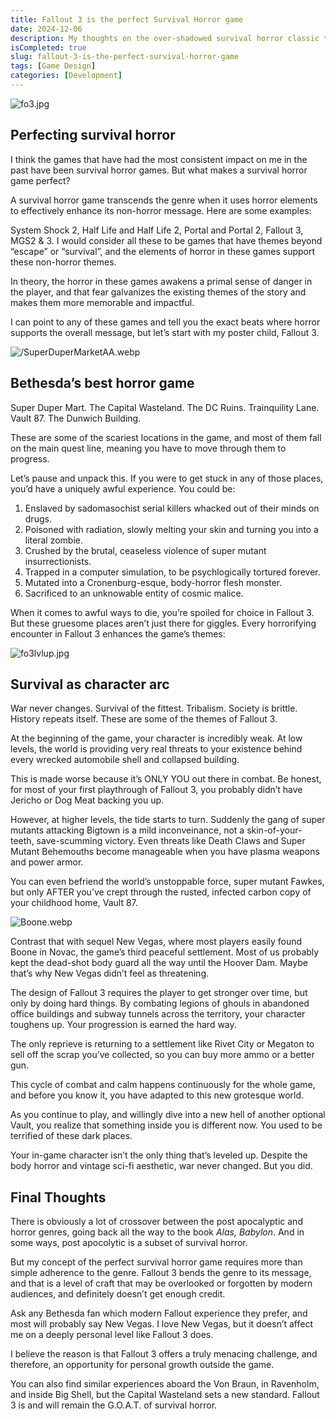```yaml
---
title: Fallout 3 is the perfect Survival Horror game
date: 2024-12-06
description: My thoughts on the over-shadowed survival horror classic that restarted a franchise..
isCompleted: true
slug: fallout-3-is-the-perfect-survival-horror-game
tags: [Game Design]
categories: [Development]
---
```


![fo3.jpg](/images/fo3.jpg)

## Perfecting survival horror

I think the games that have had the most consistent impact on me in the past have been survival horror games. But what makes a survival horror game perfect?

A survival horror game transcends the genre when it uses horror elements to effectively enhance its non-horror message. Here are some examples:

System Shock 2, Half Life and Half Life 2, Portal and Portal 2, Fallout 3, MGS2 & 3. I would consider all these to be games that have themes beyond “escape” or “survival”, and the elements of horror in these games support these non-horror themes.

In theory, the horror in these games awakens a primal sense of danger in the player, and that fear galvanizes the existing themes of the story and makes them more memorable and impactful.

I can point to any of these games and tell you the exact beats where horror supports the overall message, but let’s start with my poster child, Fallout 3.

![/SuperDuperMarketAA.webp](/images/SuperDuperMarketAA.webp)

## Bethesda’s best horror game

Super Duper Mart. The Capital Wasteland. The DC Ruins. Trainquility Lane. Vault 87. The Dunwich Building.

These are some of the scariest locations in the game, and most of them fall on the main quest line, meaning you have to move through them to progress.

Let’s pause and unpack this. If you were to get stuck in any of those places, you’d have a uniquely awful experience. You could be:

1. Enslaved by sadomasochist serial killers whacked out of their minds on drugs.
2. Poisoned with radiation, slowly melting your skin and turning you into a literal zombie.
3. Crushed by the brutal, ceaseless violence of super mutant insurrectionists.
4. Trapped in a computer simulation, to be psychlogically tortured forever.
5. Mutated into a Cronenburg-esque, body-horror flesh monster.
6. Sacrificed to an unknowable entity of cosmic malice.

When it comes to awful ways to die, you’re spoiled for choice in Fallout 3. But these gruesome places aren’t just there for giggles. Every horrorifying encounter in Fallout 3 enhances the game’s themes:

![fo3lvlup.jpg](/images/fo3lvlup.jpg)

## Survival as character arc

War never changes. Survival of the fittest. Tribalism. Society is brittle. History repeats itself. These are some of the themes of Fallout 3.

At the beginning of the game, your character is incredibly weak. At low levels, the world is providing very real threats to your existence behind every wrecked automobile shell and collapsed building.

This is made worse because it’s ONLY YOU out there in combat. Be honest, for most of your first playthrough of Fallout 3, you probably didn’t have Jericho or Dog Meat backing you up.

However, at higher levels, the tide starts to turn. Suddenly the gang of super mutants attacking Bigtown is a mild inconveinance, not a skin-of-your-teeth, save-scumming victory. Even threats like Death Claws and Super Mutant Behemouths become manageable when you have plasma weapons and power armor.

You can even befriend the world’s unstoppable force, super mutant Fawkes, but only AFTER you’ve crept through the rusted, infected carbon copy of your childhood home, Vault 87.

![Boone.webp](/images/Boone.webp)

Contrast that with sequel New Vegas, where most players easily found Boone in Novac, the game’s third peaceful settlement. Most of us probably kept the dead-shot body guard all the way until the Hoover Dam. Maybe that’s why New Vegas didn’t feel as threatening.

The design of Fallout 3 requires the player to get stronger over time, but only by doing hard things. By combating legions of ghouls in abandoned office buildings and subway tunnels across the territory, your character toughens up. Your progression is earned the hard way.

The only reprieve is returning to a settlement like Rivet City or Megaton to sell off the scrap you’ve collected, so you can buy more ammo or a better gun.

This cycle of combat and calm happens continuously for the whole game, and before you know it, you have adapted to this new grotesque world.

As you continue to play, and willingly dive into a new hell of another optional Vault, you realize that something inside you is different now. You used to be terrified of these dark places.

Your in-game character isn’t the only thing that’s leveled up. Despite the body horror and vintage sci-fi aesthetic, war never changed. But you did.

## Final Thoughts

There is obviously a lot of crossover between the post apocalyptic and horror genres, going back all the way to the book _Alas, Babylon_. And in some ways, post apocolytic is a subset of survival horror.

But my concept of the perfect survival horror game requires more than simple adherence to the genre. Fallout 3 bends the genre to its message, and that is a level of craft that may be overlooked or forgotten by modern audiences, and definitely doesn’t get enough credit.

Ask any Bethesda fan which modern Fallout experience they prefer, and most will probably say New Vegas. I love New Vegas, but it doesn’t affect me on a deeply personal level like Fallout 3 does.

I believe the reason is that Fallout 3 offers a truly menacing challenge, and therefore, an opportunity for personal growth outside the game.

You can also find similar experiences aboard the Von Braun, in Ravenholm, and inside Big Shell, but the Capital Wasteland sets a new standard. Fallout 3 is and will remain the G.O.A.T. of survival horror.
